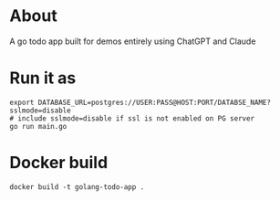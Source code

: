# About 
A go todo app built for demos entirely using ChatGPT and Claude


# Run it as 
```shell
export DATABASE_URL=postgres://USER:PASS@HOST:PORT/DATABSE_NAME?sslmode=disable
# include sslmode=disable if ssl is not enabled on PG server
go run main.go
```


# Docker build 

```shell
docker build -t golang-todo-app .
```